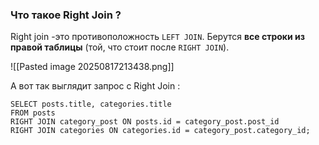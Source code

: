 ### Что такое Right Join ?

Right join -это противоположность `LEFT JOIN`. Берутся **все строки из правой таблицы** (той, что стоит после `RIGHT JOIN`).

![[Pasted image 20250817213438.png]]

А вот так выглядит запрос с Right Join :

```mysql
SELECT posts.title, categories.title
FROM posts
RIGHT JOIN category_post ON posts.id = category_post.post_id
RIGHT JOIN categories ON categories.id = category_post.category_id;
```